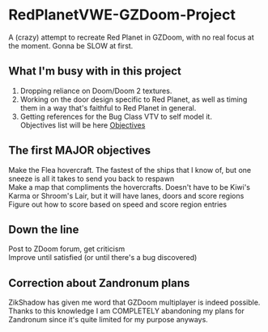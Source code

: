 # RedPlanetVWE-GZDoom-Project
A (crazy) attempt to recreate Red Planet in GZDoom, with no real focus at the moment. Gonna be SLOW at first.

## What I'm busy with in this project
1. Dropping reliance on Doom/Doom 2 textures.
2. Working on the door design specific to Red Planet, as well as timing them in a way that's faithful to Red Planet in general.
3. Getting references for the Bug Class VTV to self model it.<br>
Objectives list will be here <a href="https://github.com/AceSoren/RedPlanetVWE-GZDoom-Project/blob/main/Objectives.md">Objectives</a>

## The first MAJOR objectives
Make the Flea hovercraft. The fastest of the ships that I know of, but one sneeze is all it takes to send you back to respawn<br>
Make a map that compliments the hovercrafts. Doesn't have to be Kiwi's Karma or Shroom's Lair, but it will have lanes, doors and score regions<br>
Figure out how to score based on speed and score region entries<br>

## Down the line
Post to ZDoom forum, get criticism<br>
Improve until satisfied (or until there's a bug discovered)<br>

## Correction about Zandronum plans
ZikShadow has given me word that GZDoom multiplayer is indeed possible. Thanks to this knowledge I am COMPLETELY abandoning my plans for Zandronum since it's quite limited for my purpose anyways.
